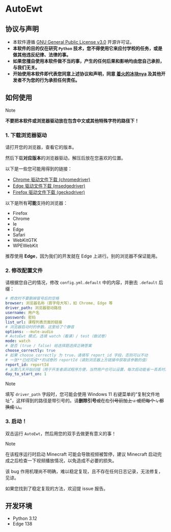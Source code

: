 # AutoEwt

## 协议与声明

- 本软件遵循 [GNU General Public License v3.0](LICENSE) 开源许可证。
- **本软件的目的仅在研究 `Python` 技术，您不得使用它来应付学校的任务，或是做其他违反纪律、法律的事。**
- **如果您擅自使用本软件做不当的事，产生的任何后果和影响均由您自己承担，与我们无关。**
- **开始使用本软件即代表您同意上述协议和声明，同意 [着火的冰块nya](https://space.bilibili.com/551409211)
  及其他开发者不为您的行为承担任何责任。**

## 如何使用

> [!NOTE]
> **不要把本软件或浏览器驱动放在包含中文或其他特殊字符的路径下！**

### 1. 下载浏览器驱动

请打开您的浏览器，查看它的版本。

然后下载**对应版本**的浏览器驱动，解压后放在您喜欢的位置。

以下是一些您可能用得到的链接：

- [Chrome 驱动文件下载 (chromedriver)](https://www.cnblogs.com/aiyablog/articles/17948703)
- [Edge 驱动文件下载 (msedgedriver)](https://developer.microsoft.com/zh-cn/microsoft-edge/tools/webdriver)
- [Firefox 驱动文件下载 (geckodriver)](https://github.com/mozilla/geckodriver/releases)

以下是所有**可能**支持的浏览器：

- Firefox
- Chrome
- Ie
- Edge
- Safari
- WebKitGTK
- WPEWebKit

推荐使用 **Edge**，因为我们的开发就在 Edge 上进行。别的浏览器不保证能用。

### 2. 修改配置文件

请根据您自己的情况，修改 `config.yml.default` 中的内容，并删去 `.default` 后缀：

```yaml
# 修改时不要删掉冒号后的空格
browser: 浏览器名称（首字母大写），如 Chrome, Edge 等
driver_path: 浏览器驱动路径
username: 用户名
password: 密码
list_url: 课程列表页面的链接
# 浏览器启动时的参数，这里给了个静音
options: --mute-audio
# AutoEwt 模式，选填 watch（看课）/ test（做试卷）
mode: watch
# 是否 (true / false) 给选择题选择正确答案
choose_correctly: true
# 如果 choose_correctly 为 true，请填写 report_id 字段，否则可以不动
# 一张**已经完成**的试卷的 reportId（请到浏览器上方链接中获取该参数的值）
report_id: reportId
# 从第几天开始扫描（用于开发者调试程序方便，当然用户也可以设置，每次启动能省一丢丢时间）
day_to_start_on: 1
```

> [!NOTE]
> 填写 `driver_path` 字段时，您可能会使用 Windows 11 右键菜单的“复制文件地址”，这样得到的路径是带引号的。请**删除引号**~~或在左引号前加上 `r` 或把每个 `\` 都换成 `\\`~~。

### 3. 启动！

双击运行 `AutoEwt`，然后用您的双手去做更有意义的事！

> [!NOTE]
> 在该程序运行时启动 Minecraft 可能会导致视频被暂停，建议 Minecraft 启动完成之后检查一下视频播放情况，以免造成不必要的损失。
> 
> 该 bug 作用机理尚不明确，难以稳定复现，且不存在任何日志记录，无法修复，见谅。
> 
> 如果您找到了稳定复现的方法，欢迎提 issue 报告。

## 开发环境

- Python 3.12
- Edge 138
